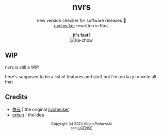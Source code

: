 <div align='center'>

# nvrs
new version checker for software releases 🦀<br>
[nvchecker](https://github.com/lilydjwg/nvchecker) rewritten in Rust

**it's fast!**<br>
![ka-chow](https://media1.tenor.com/m/mMWXOkCEndoAAAAC/ka-chow-lightning-mcqueen.gif)

</div>

## WIP
nvrs is still a WIP

here's supposed to be a list of features and stuff but i'm too lazy to write all that

## Credits
- [依云](https://github.com/lilydjwg) | the original [nvchecker](https://github.com/lilydjwg/nvchecker)
- [orhun](https://github.com/orhun) | the idea

<div align='center'>

<sub align='center'>Copyright (c) 2024 Adam Perkowski<br>see [LICENSE](/LICENSE)</sub>

</div>
